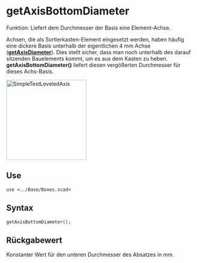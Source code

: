 # getAxisBottomDiameter

Funktion: Liefert dem Durchmesser der Basis eine Element-Achse.

Achsen, die als Sortierkasten-Element eingesetzt werden, haben häufig eine dickere Basis unterhalb der eigentlichen 4 mm Achse ([__getAxisDiameter__](getAxisDiameter.md)). Dies stellt sicher, dass man noch unterhalb des darauf sitzenden Bauelements kommt, um es aus dem Kasten zu heben. __getAxisBottomDiameter()__ liefert diesen vergößerten Durchmesser für dieses Achs-Basis.

<img width="213" alt="SimpleTestLeveledAxis" src="https://user-images.githubusercontent.com/48654609/167309022-4e0061e3-c5ea-4066-83e5-d7966df9e523.png">

## Use
<pre><code>use &lt;../Base/Boxes.scad&gt</pre></code>

## Syntax
<pre><code>getAxisBottomDiameter();
</pre></code>

## Rückgabewert
Konstanter Wert für den unteren Durchmesser des Absatzes in mm.
